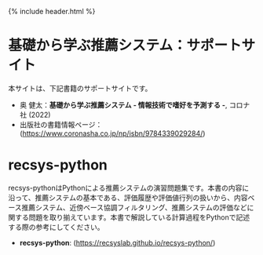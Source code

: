 {% include header.html %}

# 基礎から学ぶ推薦システム：サポートサイト

本サイトは、下記書籍のサポートサイトです。
- 奥 健太：**基礎から学ぶ推薦システム - 情報技術で嗜好を予測する -**, コロナ社 (2022)
- 出版社の書籍情報ページ：(https://www.coronasha.co.jp/np/isbn/9784339029284/)

# recsys-python
recsys-pythonはPythonによる推薦システムの演習問題集です。本書の内容に沿って、推薦システムの基本である、評価履歴や評価値行列の扱いから、内容ベース推薦システム、近傍ベース協調フィルタリング、推薦システムの評価などに関する問題を取り揃えています。本書で解説している計算過程をPythonで記述する際の参考にしてください。

- **recsys-python**: (https://recsyslab.github.io/recsys-python/)

